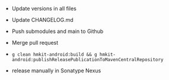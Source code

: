 - Update versions in all files
- Update CHANGELOG.md
- Push submodules and main to Github
- Merge pull request

- `g clean hmkit-android:build && g hmkit-android:publishReleasePublicationToMavenCentralRepository`
- release manually in Sonatype Nexus
